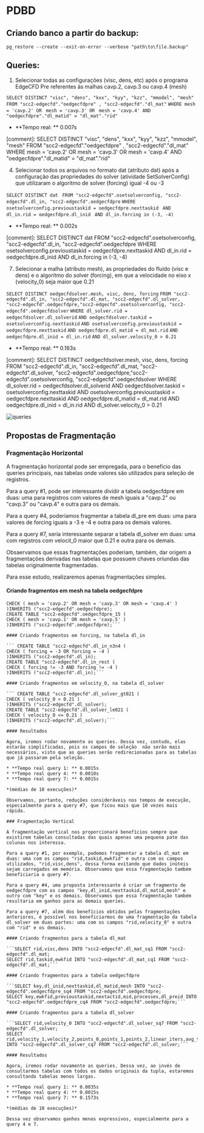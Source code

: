 # PDBD

## Criando banco a partir do backup:

```pg_restore --create --exit-on-error --verbose "path\to\file.backup"```

## Queries:

1) Selecionar todas as configurações (visc, dens, etc) após o programa EdgeCFD Pre referentes às malhas cavp.2, cavp.3 ou cavp.4 (mesh)

```SELECT DISTINCT "visc", "dens", "kxx", "kyy", "kzz", "mmodel", "mesh" ```
```FROM "scc2-edgecfd"."oedgecfdpre" , "scc2-edgecfd"."dl_mat"```
```WHERE mesh = 'cavp.2' OR ```
```mesh = 'cavp.3' OR ```
```mesh = 'cavp.4' AND```
```"oedgecfdpre"."dl_matid" = "dl_mat"."rid"```

* **Tempo real: ** 0.007s

[comment]: SELECT DISTINCT "visc", "dens", "kxx", "kyy", "kzz", "mmodel",  "mesh" FROM "scc2-edgecfd"."oedgecfdpre" , "scc2-edgecfd"."dl_mat" WHERE mesh = 'cavp.2' OR  mesh = 'cavp.3' OR  mesh = 'cavp.4' AND "oedgecfdpre"."dl_matid" = "dl_mat"."rid"

4)  Selecionar todos os arquivos no formato dat (atributo dat) após a configuração das propriedades do solver (atividade SetSolverConfig) que utilizaram o algoritmo de solver (forcing) igual -4 ou -3

```SELECT DISTINCT dat ```
```FROM "scc2-edgecfd".osetsolverconfig, "scc2-edgecfd".dl_in, "scc2-edgecfd".oedgecfdpre```
```WHERE osetsolverconfig.previoustaskid = oedgecfdpre.nexttaskid ```
```AND dl_in.rid = oedgecfdpre.dl_inid ```
```AND dl_in.forcing in (-3, -4) ```

* **Tempo real: ** 0.002s

[comment]: SELECT DISTINCT dat
FROM "scc2-edgecfd".osetsolverconfig, "scc2-edgecfd".dl_in, "scc2-edgecfd".oedgecfdpre WHERE osetsolverconfig.previoustaskid = oedgecfdpre.nexttaskid  AND dl_in.rid = oedgecfdpre.dl_inid  AND dl_in.forcing in (-3, -4)

7) Selecionar a malha (atributo mesh), as propriedades do fluido (visc e dens) e o algoritmo do solver (forcing), em que a velocidade no eixo x (velocity_0) seja maior que 0.21

```SELECT DISTINCT oedgecfdsolver.mesh, visc, dens, forcing```
```FROM "scc2-edgecfd".dl_in, "scc2-edgecfd".dl_mat, "scc2-edgecfd".dl_solver, "scc2-edgecfd".oedgecfdpre,"scc2-edgecfd".osetsolverconfig, "scc2-edgecfd".oedgecfdsolver```
```WHERE dl_solver.rid = oedgecfdsolver.dl_solverid```
```AND oedgecfdsolver.taskid = osetsolverconfig.nexttaskid```
```AND osetsolverconfig.previoustaskid = oedgecfdpre.nexttaskid```
```AND oedgecfdpre.dl_matid = dl_mat.rid```
```AND oedgecfdpre.dl_inid = dl_in.rid```
```AND dl_solver.velocity_0 > 0.21```

* **Tempo real: ** 0.163s

[comment]: SELECT DISTINCT oedgecfdsolver.mesh, visc, dens, forcing FROM "scc2-edgecfd".dl_in, "scc2-edgecfd".dl_mat, "scc2-edgecfd".dl_solver, "scc2-edgecfd".oedgecfdpre,"scc2-edgecfd".osetsolverconfig, "scc2-edgecfd".oedgecfdsolver WHERE dl_solver.rid = oedgecfdsolver.dl_solverid AND oedgecfdsolver.taskid = osetsolverconfig.nexttaskid AND osetsolverconfig.previoustaskid = oedgecfdpre.nexttaskid AND oedgecfdpre.dl_matid = dl_mat.rid AND oedgecfdpre.dl_inid = dl_in.rid AND dl_solver.velocity_0 > 0.21

![queries](img/schema.png)

## Propostas de Fragmentação

### Fragmentação Horizontal

A fragmentação horizontal pode ser empregada, para o benefício das queries principais, nas tabelas onde valores são utilizados para seleção de registros.

Para a query #1, pode ser interessante dividir a tabela oedgecfdpre em duas: uma para registros com valores de mesh iguais a "cavp.2" ou "cavp.3" ou "cavp.4" e outra para os demais.

Para a query #4, poderíamos fragmentar a tabela dl_pre em duas: uma para valores de forcing iguais a -3 e -4 e outra para os demais valores.

Para a query #7, seria interessante separar a tabela dl_solver em duas: uma com registros com velocit_0 maior que 0.21 e outra para os demais.

Obsaervamos que essas fragmentações poderiam, também, dar origem a fragmentações derivadas nas tabelas que possuem chaves oriundas das tabelas originalmente fragmentadas.

Para esse estudo, realizaremos apenas fragmentações simples.

#### Criando fragmentos em mesh na tabela oedgecfdpre

``` CREATE TABLE "scc2-edgecfd".oedgecfdpre_234 (
CHECK ( mesh = 'cavp.2' OR mesh = 'cavp.3' OR mesh = 'cavp.4' )
)INHERITS ("scc2-edgecfd".oedgecfdpre);
CREATE TABLE "scc2-edgecfd".oedgecfdpre_15 (
CHECK ( mesh = 'cavp.1' OR mesh = 'cavp.5' )
)INHERITS ("scc2-edgecfd".oedgecfdpre);```

#### Criando fragmentos em forcing, na tabela dl_in

``` CREATE TABLE "scc2-edgecfd".dl_in_n3n4 (
CHECK ( forcing = -3 OR forcing = -4 )
)INHERITS ("scc2-edgecfd".dl_in);
CREATE TABLE "scc2-edgecfd".dl_in_rest (
CHECK ( forcing != -3 AND forcing != -4 )
)INHERITS ("scc2-edgecfd".dl_in);```

#### Criando fragmentos em velocity_0, na tabela dl_solver

``` CREATE TABLE "scc2-edgecfd".dl_solver_gt021 (
CHECK ( velocity_0 > 0.21 )
)INHERITS ("scc2-edgecfd".dl_solver);
CREATE TABLE "scc2-edgecfd".dl_solver_le021 (
CHECK ( velocity_0 <= 0.21 )
)INHERITS ("scc2-edgecfd".dl_solver);```

#### Resultados

Agora, iremos rodar novamente as queries. Dessa vez, contudo, elas estarão simplificadas, pois os campos de seleção  não serão mais necessários, visto que as queries serão redirecionadas para as tabelas que já passaram pela seleção.

* **Tempo real query 1: ** 0.0015s
* **Tempo real query 4: ** 0.0010s
* **Tempo real query 7: ** 0.0015s

*(médias de 10 execuções)*

Observamos, portanto, reduções consideráveis nos tempos de execução, especialmente para a query #7, que ficou mais que 10 vezes mais rápida.

### Fragmentação Vertical

A fragmentação vertical nos proporcionará benefícios sempre que existirem tabelas consultadas das quais apenas uma pequena pate das colunas nos interessa.

Para a query #1, por exemplo, podemos fragmentar a tabela dl_mat em duas: uma com os campos "rid,taskid,ewkfid" e outra com os campos utilizados, "rid,visc,dens", dessa forma evitando que dados inúteis sejam carregados em memória. Observamos que essa fragmentação também beneficiaria a query #7.

Para a query #4, uma proposta interessante é criar um fragmento de oedgecfdpre com os campos "key,dl_inid,nexttaskid,dl_matid,mesh" e outro com "key" e os demais. Observamos que essa fragmentação também resultaria em ganhos para as demais queries.

Para a query #7, além dos benefícios obtidos pelas fragmentações anteriores, é possível nos beneficiarmos de uma fragmentação da tabela dl_solver em duas partes: uma com os campos "rid,velocity_0" e outra com "rid" e os demais.

#### Criando fragmentos para a tabela dl_mat

```SELECT rid,visc,dens INTO "scc2-edgecfd".dl_mat_sq1 FROM "scc2-edgecfd".dl_mat;
SELECT rid,taskid,ewkfid INTO "scc2-edgecfd".dl_mat_cq1 FROM "scc2-edgecfd".dl_mat;```

#### Criando fragmentos para a tabela oedgecfdpre

```SELECT key,dl_inid,nexttaskid,dl_matid,mesh INTO "scc2-edgecfd".oedgecfdpre_sq4 FROM "scc2-edgecfd".oedgecfdpre;
SELECT key,ewkfid,previoustaskid,nextactid,mid,processes,dl_preid INTO "scc2-edgecfd".oedgecfdpre_cq4 FROM "scc2-edgecfd".oedgecfdpre;```

#### Criando fragmentos para a tabela dl_solver

```SELECT rid,velocity_0 INTO "scc2-edgecfd".dl_solver_sq7 FROM "scc2-edgecfd".dl_solver;
SELECT rid,velocity_1,velocity_2,points_0,points_1,points_2,linear_iters,avg_toler,r,rro,pressure,time,timestep,taskid,ewkfid INTO "scc2-edgecfd".dl_solver_cq7 FROM "scc2-edgecfd".dl_solver;```

#### Resultados

Agora, iremos rodar novamente as queries. Dessa vez, ao invés de consultarmos tabelas com todos os dados originais da tupla, estaremos consultando tabelas menos largas.

* **Tempo real query 1: ** 0.0035s
* **Tempo real query 4: ** 0.0015s
* **Tempo real query 7: ** 0.1573s

*(médias de 10 execuções)*

Dessa vez observamos ganhos menos expressivos, especialmente para a query 4 e 7.
